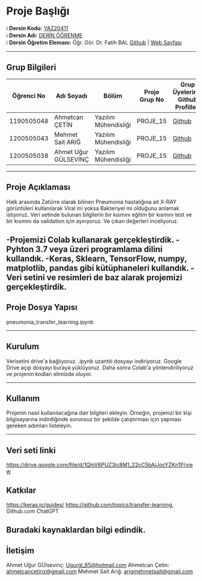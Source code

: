 # Proje Başlığı

:information_source: **Dersin Kodu:** [YAZ20411](https://ebp.klu.edu.tr/Ders/dersDetay/YAZ20411/716026/tr)  
:information_source: **Dersin Adı:** [DERİN ÖĞRENME](https://ebp.klu.edu.tr/Ders/dersDetay/YAZ20411/716026/tr)  
:information_source: **Dersin Öğretim Elemanı:** Öğr. Gör. Dr. Fatih BAL  [Github](https://github.com/balfatih)   |    [Web Sayfası](https://balfatih.github.io/)
   
---

## Grup Bilgileri

| Öğrenci No | Adı Soyadı           | Bölüm          		   | Proje Grup No | Grup Üyelerinin Github Profilleri                 |
|------------|----------------------|--------------------------|---------------|---------------------------------------------------|
| 1190505048 | Ahmetcan ÇETİN		| Yazılım Mühendisliği     | PROJE_15      | [Github](https://github.com/Ahmetcan35)    	   |
| 1200505043 | Mehmet Sait ARIĞ     | Yazılım Mühendisliği     | PROJE_15      | [Github](https://github.com/arigmehmetsait) 	   |
| 1200505038 | Ahmet Uğur GÜLSEVİNÇ | Yazılım Mühendisliği     | PROJE_15      | [Github](https://github.com/augurgaug)      	   |

---

## Proje Açıklaması


Halk arasında Zatürre olarak bilinen Pneumonia hastalığına ait X-RAY görüntüleri kullanılarak Viral mi yoksa Bakteriyel mi olduğunu anlamak istiyoruz. Veri setinde bulunan bilgilerin
bir kısmını eğitim bir kısmını test ve bir kısmını da validation için ayırıyoruz. Ve çıkan değerleri inceliyoruz.

-Projemizi Colab kullanarak gerçekleştirdik. 
-Pyhton 3.7 veya üzeri programlama dilini kullandık.
-Keras, Sklearn, TensorFlow, numpy, matplotlib, pandas gibi kütüphaneleri kullandık. 
-Veri setini ve resimleri de baz alarak projemizi gerçekleştirdik.
---

## Proje Dosya Yapısı

pneumonia_transfer_learning.ipynb


---

## Kurulum

Verisetini drive'a bağlıyoruz.
.ipynb uzantılı dosyayı indiriyoruz. 
Google Drive açıp dosyayı buraya yüklüyoruz.
Daha sonra Colab'a yönlendiriliyoruz ve projenin kodları elimizde oluyor.

---

## Kullanım

Projenin nasıl kullanılacağına dair bilgileri ekleyin. Örneğin, projenizi bir kişi bilgisayarına indirdiğinde sorunsuz bir şekilde çalıştırması için yapması gereken adımları listeleyin.

---

## Veri seti linki

https://drive.google.com/file/d/1QlnV6PUZ3ic8M1_22cC5bAjJocYZKn1P/view

## Katkılar

https://keras.io/guides/ 
https://github.com/topics/transfer-learning,
Github.com
ChatGPT

Buradaki kaynaklardan bilgi edindik.
---

## İletişim

Ahmet Uğur GÜlsevinç: Ugurgl_65@hotmail.com
Ahmetcan Çetin: ahmetcancetinz@gmail.com
Mehmet Sait Arığ: arigmehmetsait@gmail.com
